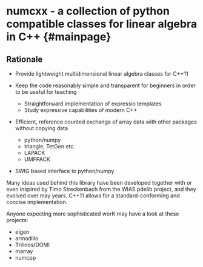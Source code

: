 numcxx - a collection of python compatible classes for linear algebra in C++ {#mainpage}
======================================================================

## Rationale
- Provide lightweight multidimensional linear algebra classes for C++11

- Keep the  code reasonably simple and transparent  for beginners in order  to be
  useful for teaching
     - Straightforward implementation of expressio templates
     - Study expressive capabilities of modern C++

- Efficient, reference counted exchange of array data with other packages without copying
  data
     - python/numpy
     - triangle, TetGen etc.
     - LAPACK
     - UMFPACK

- SWIG based interface to python/numpy


Many ideas used behind this  library have been developed together with
or even  inspired by Timo  Streckenbach from the WIAS  pdelib project,
and   they   evolved   over   may   years.    C++11   allows   for   a
standard-conforming and concise implementation.

Anyone expecting more sophisticated worK
may have a look at these projects:

- eigen
- armadillo
- Trilinos/DOMI
- marray
- numcpp

